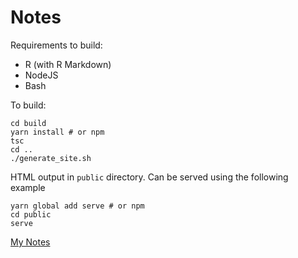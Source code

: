 # Notes 

Requirements to build:
- R (with R Markdown)
- NodeJS
- Bash

To build:

```
cd build
yarn install # or npm
tsc
cd ..
./generate_site.sh
```

HTML output in `public` directory. Can be served using the following example
```
yarn global add serve # or npm
cd public
serve
```

[My Notes](https://chatasma.github.io/notes/)

